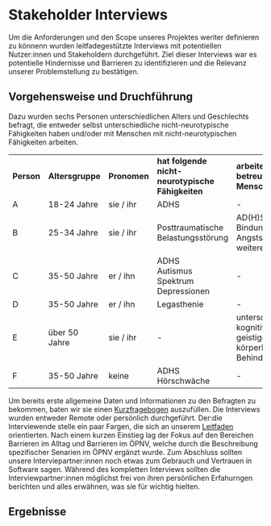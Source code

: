 # Stakeholder Interviews

Um die Anforderungen und den Scope unseres Projektes weriter definieren zu könnenn wurden leitfadegestützte Interviews mit potentiellen Nutzer:innen und Stakeholdern durchgeführt. Ziel dieser Interviews war es potentielle Hindernisse und Barrieren zu identifizieren und die Relevanz unserer Problemstellung zu bestätigen. 

## Vorgehensweise und Druchführung

Dazu wurden sechs Personen unterschiedlichen Alters und Geschlechts befragt, die entweder selbst unterschiedliche nicht-neurotypische Fähigkeiten haben und/oder mit Menschen mit nicht-neurotypischen Fähigkeiten arbeiten.  

<table>
  <tr>
   <td><p style="text-align: right">
     <strong>Person</strong></p>
  </td>
  <td><strong>Altersgruppe</strong>
  </td>
   <td><strong>Pronomen</strong>
  </td>
  <td><strong>hat folgende nicht-neurotypische Fähigkeiten</strong>
   </td>
   <td><strong>arbeitet mit / betreut Menschen mit</strong>
   </td>
   <td><strong>potentielle Rolle</strong>
   </td>
  </tr>
  
  <tr> 
    <td> A </td>
    <td> 18-24 Jahre </td>
    <td> sie / ihr </td>
    <td> ADHS </td>
    <td> - </td>
    <td> Nutzer:in </td>
  </tr>
  
  <tr>
    <td> B </td>
    <td> 25-34 Jahre </td>
    <td> sie / ihr </td>
    <td> Posttraumatische Belastungsstörung </td>
    <td> AD(H)S <br> Bindungsstörung <br> Angststörung <br> weitere </td>
    <td> Nutzer:in <br> Betreuer:in</td>
    
  <tr> 
    <td> C </td>
    <td> 35-50 Jahre </td>
    <td> er / ihn </td>
    <td> ADHS<br> Autismus Spektrum <br> Depressionen </td>
    <td> - </td>
    <td> Nutzer:in </td>
  </tr>
  
   <td> D </td>
    <td> 35-50 Jahre </td>
    <td> er / ihn </td>
    <td> Legasthenie </td>
    <td> - </td>
    <td> Nutzer:in </td>
  </tr>
  
  <td> E </td>
    <td> über 50 Jahre </td>
    <td> sie / ihr </td>
    <td> - </td>
    <td> unterschiedlichen kognitiven, geistigen und körperlichen Behinderungen </td>
    <td> Betreuer:in </td>
  </tr>

  <td> F </td>
    <td> 35-50 Jahre </td>
    <td> keine </td>
    <td> ADHS <br> Hörschwäche</td>
    <td> - </td>
    <td> Nutzer:in </td>
  </tr>
</table>

Um bereits erste allgemeine Daten und Informationen zu den Befragten zu bekommen, baten wir sie einen [Kurzfragebogen](stakeholderinterviews/kurzfragebogen.pdf) auszufüllen.
Die Interviews wurden entweder Remote oder persönlich durchgeführt. Der:die Interviewende stelle ein paar Fargen, die sich an unserem [Leitfaden](stakeholderinterviews/interviewleitfaden_short.pdf) orientierten. Nach einem kurzen Einstieg lag der Fokus auf den Bereichen Barrieren im Alltag und Barrieren im ÖPNV, welche durch die Beschreibung spezifischer Senarien im ÖPNV ergänzt wurde. Zum Abschluss sollten unsere Interviepartner:innen noch etwas zum Gebrauch und Vertrauen in Software sagen. Während des kompletten Interviews sollten die Interviewpartner:innen möglichst frei von ihren persönlichen Erfahurngen berichten und alles erwähnen, was sie für wichtig hielten.


## Ergebnisse

